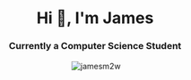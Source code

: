 <h1 align="center">Hi 👋, I'm James</h1>
<h3 align="center">Currently a Computer Science Student</h3>

<p align="center">&nbsp;<img align="center" src="https://github-readme-stats.vercel.app/api?username=jamesm2w&show_icons=true&theme=synthwave&locale=en" alt="jamesm2w" /></p>
